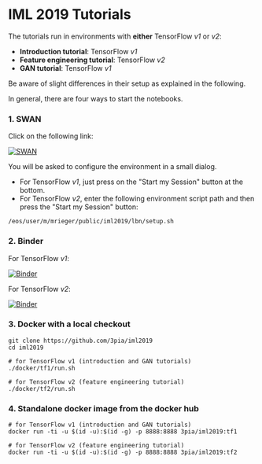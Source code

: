 # IML 2019 Tutorials

The tutorials run in environments with **either** TensorFlow *v1* or *v2*:

- **Introduction tutorial**: TensorFlow *v1*
- **Feature engineering tutorial**: TensorFlow *v2*
- **GAN tutorial**: TensorFlow *v1*

Be aware of slight differences in their setup as explained in the following.

In general, there are four ways to start the notebooks.

### 1. SWAN

Click on the following link:

[![SWAN](http://swanserver.web.cern.ch/swanserver/images/badge_swan_white_150.png)](https://cern.ch/swanserver/cgi-bin/go?projurl=https://github.com/3pia/iml2019.git)

You will be asked to configure the environment in a small dialog.

- For TensorFlow *v1*, just press on the "Start my Session" button at the 
bottom.
- For TensorFlow *v2*, enter the following environment script path and then press the "Start my Session" button:

```
/eos/user/m/mrieger/public/iml2019/lbn/setup.sh
```


### 2. Binder

For TensorFlow *v1*:

[![Binder](https://mybinder.org/badge_logo.svg)](https://mybinder.org/v2/gh/3pia/iml2019/master)

For TensorFlow *v2*:

[![Binder](https://mybinder.org/badge_logo.svg)](https://mybinder.org/v2/gh/3pia/iml2019/tf2)


### 3. Docker with a local checkout

```shell
git clone https://github.com/3pia/iml2019
cd iml2019

# for TensorFlow v1 (introduction and GAN tutorials)
./docker/tf1/run.sh

# for TensorFlow v2 (feature engineering tutorial)
./docker/tf2/run.sh
```


### 4. Standalone docker image from the docker hub

```
# for TensorFlow v1 (introduction and GAN tutorials)
docker run -ti -u $(id -u):$(id -g) -p 8888:8888 3pia/iml2019:tf1

# for TensorFlow v2 (feature engineering tutorial)
docker run -ti -u $(id -u):$(id -g) -p 8888:8888 3pia/iml2019:tf2
```
